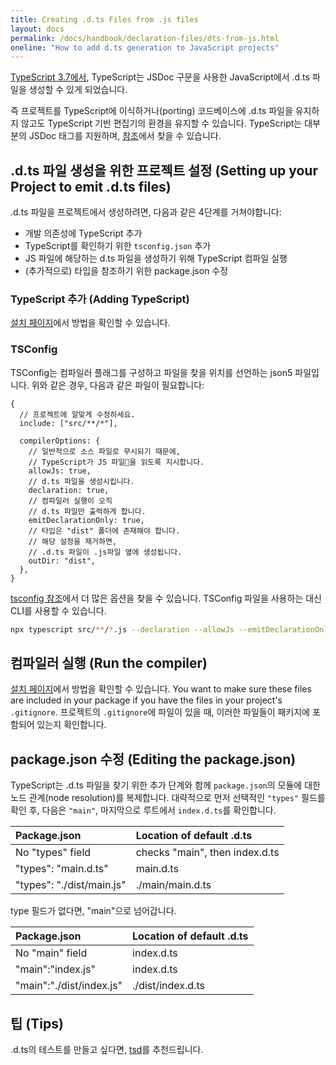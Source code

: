 ```yaml
---
title: Creating .d.ts Files from .js files
layout: docs
permalink: /docs/handbook/declaration-files/dts-from-js.html
oneline: "How to add d.ts generation to JavaScript projects"
---
```


[TypeScript 3.7에서](/docs/handbook/release-notes/typescript-3-7.html#--declaration-and---allowjs),
TypeScript는 JSDoc 구문을 사용한 JavaScript에서 .d.ts 파일을 생성할 수 있게 되었습니다.

즉 프로젝트를 TypeScript에 이식하거나(porting) 코드베이스에 .d.ts 파일을 유지하지 않고도 TypeScript 기반 편집기의 환경을 유지할 수 있습니다.
TypeScript는 대부분의 JSDoc 태그를 지원하며, [참조](/docs/handbook/type-checking-javascript-files.html#supported-jsdoc)에서 찾을 수 있습니다.

## .d.ts 파일 생성을 위한 프로젝트 설정 (Setting up your Project to emit .d.ts files)

.d.ts 파일을 프로젝트에서 생성하려면, 다음과 같은 4단계를 거쳐야합니다:

* 개발 의존성에 TypeScript 추가
* TypeScript를 확인하기 위한 `tsconfig.json` 추가
* JS 파일에 해당하는 d.ts 파일을 생성하기 위해 TypeScript 컴파일 실행
* (추가적으로) 타입을 참조하기 위한 package.json 수정

### TypeScript 추가 (Adding TypeScript)

[설치 페이지](/download)에서 방법을 확인할 수 있습니다.

### TSConfig

TSConfig는 컴파일러 플래그를 구성하고 파일을 찾을 위치를 선언하는 json5 파일입니다.
위와 같은 경우, 다음과 같은 파일이 필요합니다:

```json5
{
  // 프로젝트에 알맞게 수정하세요.
  include: ["src/**/*"],

  compilerOptions: {
    // 일반적으로 소스 파일로 무시되기 때문에,
    // TypeScript가 JS 파일을 읽도록 지시합니다.
    allowJs: true,
    // d.ts 파일을 생성시킵니다.
    declaration: true,
    // 컴파일러 실행이 오직
    // d.ts 파일만 출력하게 합니다.
    emitDeclarationOnly: true,
    // 타입은 "dist" 폴더에 존재해야 합니다.
    // 해당 설정을 제거하면,
    // .d.ts 파일이 .js파일 옆에 생성됩니다.
    outDir: "dist",
  },
}
```

[tsconfig 참조](/reference)에서 더 많은 옵션을 찾을 수 있습니다.
TSConfig 파일을 사용하는 대신 CLI를 사용할 수 있습니다.

```sh
npx typescript src/**/*.js --declaration --allowJs --emitDeclarationOnly --outDir types
```

## 컴파일러 실행 (Run the compiler)

[설치 페이지](/download)에서 방법을 확인할 수 있습니다.
You want to make sure these files are included in your package if you have the files in your project's `.gitignore`.
프로젝트의 `.gitignore`에 파일이 있을 때, 이러한 파일들이 패키지에 포함되어 있는지 확인합니다.

## package.json 수정 (Editing the package.json)

TypeScript는 .d.ts 파일을 찾기 위한 추가 단계와 함께 `package.json`의 모듈에 대한 노드 관계(node resolution)를 복제합니다.
대략적으로 먼저 선택적인 `"types"` 필드를 확인 후, 다음은 `"main"`, 마지막으로 루트에서 `index.d.ts`를 확인합니다.

| Package.json              | Location of default .d.ts      |
| :------------------------ | :----------------------------- |
| No "types" field          | checks "main", then index.d.ts |
| "types": "main.d.ts"      | main.d.ts                      |
| "types": "./dist/main.js" | ./main/main.d.ts               |

type 필드가 없다면, "main"으로 넘어갑니다.

| Package.json             | Location of default .d.ts |
| :----------------------- | :------------------------ |
| No "main" field          | index.d.ts                |
| "main":"index.js"        | index.d.ts                |
| "main":"./dist/index.js" | ./dist/index.d.ts         |

## 팁 (Tips)

.d.ts의 테스트를 만들고 싶다면, [tsd](https://github.com/SamVerschueren/tsd)를 추천드립니다.